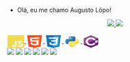 - Olá, eu me chamo Augusto Lôpo!

<div align="center"> <a href="https://github.com/Augustolopo"> <img height="180em" src="https://github-readme-stats.vercel.app/api?username=Augustolopo&show_icons=true&theme=dracula&include_all_commits=true&count_private=true"/> <img height="180em" src="https://github-readme-stats.vercel.app/api/top-langs/?username=Augustolopo&layout=compact&langs_count=7&theme=dracula"/> </div> <div style="display: inline_block"><br> <img align="center" alt="Augustolopo-Js" height="30" width="40" src="https://raw.githubusercontent.com/devicons/devicon/master/icons/javascript/javascript-plain.svg"> <img align="center" alt="Augustolopo-Ts" height="30" width="40"  src="https://raw.githubusercontent.com/devicons/devicon/master/icons/html5/html5-original.svg"> <img align="center" alt="Augustolopo-CSS" height="30" width="40" src="https://raw.githubusercontent.com/devicons/devicon/master/icons/css3/css3-original.svg"> <img align="center" alt="Augustolopo-Python" height="30" width="40" src="https://raw.githubusercontent.com/devicons/devicon/master/icons/python/python-original.svg"> <img align="center" alt="Augustolopo-Csharp" height="30" width="40" src="https://raw.githubusercontent.com/devicons/devicon/master/icons/csharp/csharp-original.svg"> </div>

<div> <a href="https://www.youtube.com/channel/UC_-uuuZbY0AAt9CViNzvc-Q" target="_blank"><img src="https://img.shields.io/badge/YouTube-FF0000?style=for-the-badge&logo=youtube&logoColor=white" target="_blank"></a> <a href="https://instagram.com/rafaballerini" target="_blank"><img src="https://img.shields.io/badge/-Instagram-%23E4405F?style=for-the-badge&logo=instagram&logoColor=white" target="_blank"></a> 	<a href="https://www.twitch.tv/rafaballerinii" target="_blank"><img src="https://img.shields.io/badge/Twitch-9146FF?style=for-the-badge&logo=twitch&logoColor=white" target="_blank"></a> <a href="https://discord.gg/wagxzStdcR" target="_blank"><img src="https://img.shields.io/badge/Discord-7289DA?style=for-the-badge&logo=discord&logoColor=white" target="_blank"></a> <a href = "mailto:contatorafaballerini@gmail.com"><img src="https://img.shields.io/badge/-Gmail-%23333?style=for-the-badge&logo=gmail&logoColor=white" target="_blank"></a> <a href="https://www.linkedin.com/in/rafaella-ballerini-45875016a" target="_blank"><img src="https://img.shields.io/badge/-LinkedIn-%230077B5?style=for-the-badge&logo=linkedin&logoColor=white" target="_blank"></a>
